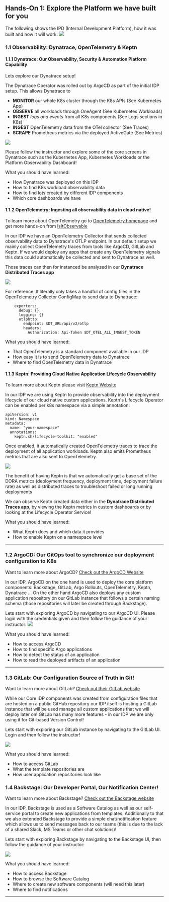 ## Hands-On 1: Explore the Platform we have built for you

The following shows the IPD (Internal Development Platform), how it was built and how it will work:
![](https://raw.githubusercontent.com/dynatrace-perfclinics/platform-engineering-demo/main/images/platform_setup_animation_animated.gif)

### 1.1 Observability: Dynatrace, OpenTelemetry & Keptn 

#### 1.1.1 Dynatrace: Our Observability, Security & Automation Platform Capability

Lets explore our Dynatrace setup!

The Dynatrace Operator was rolled out by ArgoCD as part of the initial IDP setup. This allows Dynatrace to 
* **MONITOR** our whole K8s cluster through the K8s APIs (See Kubernetes App)
* **OBSERVE** all workloads through OneAgent (See Kubernetes Workloads)
* **INGEST** *logs and events* from all K8s components (See Logs sections in K8s)
* **INGEST** OpenTelemetry data from the OTel collector (See Traces)
* **SCRAPE** Prometheus metrics via the deployed ActiveGate (See Metrics)

![](https://raw.githubusercontent.com/dynatrace-perfclinics/platform-engineering-demo/main/images/dynatrace_overview.png)

Please follow the instructor and explore some of the core screens in Dynatrace such as the Kubernetes App, Kubernetes Workloads or the Platform Observability Dashboard!

What you should have learned:
* How Dynatrace was deployed on this IDP
* How to find K8s workload observability data
* How to find lots created by different IDP components
* Which core dashboards we have

#### 1.1.2 OpenTelemetry: Ingesting all observability data in cloud native!

To learn more about OpenTelemetry go to [OpenTelemetry homepage](https://opentelemetry.io/) and get more hands-on from [IsItObservable](https://isitobservable.io/open-telemetry)

In our IDP we have an OpenTelemetry Collector that sends collected observability data to Dynatrace's OTLP endpoint. In our default setup we mainly collect OpenTelemetry traces from tools like ArgoCD, GitLab and Keptn. If we would deploy any apps that create any OpenTelemetry signals this data could automatically be collected and sent to Dynatrace as well.

Those traces can then for instanced be analyzed in our **Dynatrace Distributed Traces app**

![](https://raw.githubusercontent.com/dynatrace-perfclinics/platform-engineering-demo/main/images/platform_overview_otel_argocd.png)

For reference. It literally only takes a handful of config files in the OpenTelemetry Collector ConfigMap to send data to Dynatrace:
```
    exporters:
      debug: {}
      logging: {}
      otlphttp:
        endpoint: $DT_URL/api/v2/otlp
        headers:
          Authorization: Api-Token $DT_OTEL_ALL_INGEST_TOKEN
```

What you should have learned:
* That OpenTelemetry is a standard component available in our IDP
* How easy it is to send OpenTelemetry data to Dynatrace
* Where to find OpenTelemetry data in Dynatrace

#### 1.1.3 Keptn: Providing Cloud Native Application Lifecycle Observability

To learn more about Keptn please visit [Keptn Website](https://lifecycle.keptn.sh/)

In our IDP we are using Keptn to provide observability into the deployment lifecycle of our cloud native custom applications. Keptn's Lifecycle Operator can be enabled per k8s namespace via a simple annotation:
```
apiVersion: v1
kind: Namespace
metadata:
  name: "your-namespace"
  annotations:
    keptn.sh/lifecycle-toolkit: "enabled"
```

Once enabled, it automatically created OpenTelemetry traces to trace the deployment of all application workloads. Keptn also emits Prometheus metrics that are also sent to OpenTelemetry.

![](https://raw.githubusercontent.com/dynatrace-perfclinics/platform-engineering-demo/main/images/platform_overview_otel_keptn.png)

The benefit of having Keptn is that we automatically get a base set of the DORA metrics (deployment frequency, deployment time, deployment failure rate) as well as distributed traces to troubleshoot failed or long running deployments

We can observe Keptn created data either in the **Dynatrace Distributed Traces app**, by viewing the Keptn metrics in custom dashboards or by looking at the Lifecycle Operator Service!

What you should have learned:
* What Keptn does and which data it provides
* How to enable Keptn on a namespace level

---

### 1.2 ArgoCD: Our GitOps tool to synchronize our deployment configuration to K8s

Want to learn more about ArgoCD? [Check out the ArgoCD Website](https://argoproj.github.io/cd/)

In our IDP, ArgoCD on the one hand is used to deploy the core platform components: Backstage, GitLab, Argo Rollouts, OpenTelemetry, Keptn, Dynatrace ...
On the other hand ArgoCD also deploys any custom application repository on our GitLab instance that follows a certain naming schema (those repositories will later be created through Backstage).

Lets start with exploring ArgoCD by navigating to our ArgoCD UI. Please login with the credentials given and then follow the guidance of your instructor:
![](https://raw.githubusercontent.com/dynatrace-perfclinics/platform-engineering-demo/main/images/argocd_overview.png)

What you should have learned:
* How to access ArgoCD
* How to find specific Argo applications
* How to detect the status of an application
* How to read the deployed artifacts of an application

---

### 1.3 GitLab: Our Configuration Source of Truth in Git!

Want to learn more about GitLab? [Check out their GitLab website](https://about.gitlab.com/)

While our Core IDP components was created from configuration files that are hosted on a public GitHub repository our IDP itself is hosting a GitLab instance that will be used manage all custom applications that we will deploy later on! GitLab has many more features - in our IDP we are only using it for Git-based Version Control!

Lets start with exploring our GitLab instance by navigating to the GitLab UI. Login and then follow the instructor!

![](https://raw.githubusercontent.com/dynatrace-perfclinics/platform-engineering-demo/main/images/gitlab_overview.png)

What you should have learned:
* How to access GitLab
* What the template repositories are
* How user application repositories look like

### 1.4 Backstage: Our Developer Portal, Our Notification Center!

Want to learn more about Backstage? [Check out the Backstage website](https://backstage.io/)

In our IDP, Backstage is used as a Software Catalog as well as our self-service portal to create new applications from templates. Additionally to that we also extended Backstage to provide a simple chat/notification feature which allows us to send messages back to our teams (this is due to the lack of a shared Slack, MS Teams or other chat solutions)!

Lets start with exploring Backstage by navigating to the Backstage UI, then follow the guidance of your instructor:

![](https://raw.githubusercontent.com/dynatrace-perfclinics/platform-engineering-demo/main/images/backstage_overview.png)

What you should have learned:
* How to access Backstage
* How to browse the Software Catalog
* Where to create new software components (will need this later)
* Where to find notifications

---